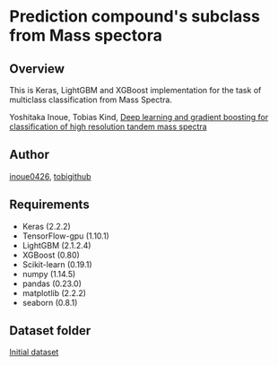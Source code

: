 # Prediction compound's subclass from Mass spectora

## Overview
This is Keras, LightGBM and XGBoost implementation for the task of multiclass classification from Mass Spectra.

Yoshitaka Inoue, Tobias Kind, [Deep learning and gradient boosting for classification of high resolution tandem mass spectra](link)

## Author
[inoue0426](https://github.com/inoue0426), 
[tobigithub](https://github.com/tobigithub)

## Requirements
- Keras (2.2.2) 
- TensorFlow-gpu (1.10.1) 
- LightGBM (2.1.2.4) 
- XGBoost (0.80) 
- Scikit-learn (0.19.1) 
- numpy (1.14.5)
- pandas (0.23.0) 
- matplotlib (2.2.2)
- seaborn (0.8.1)

## Dataset folder
[Initial dataset](https://drive.google.com/open?id=1TVuOx5dfKrc6MhiNtaXVy36GM5MFRpaZ)
